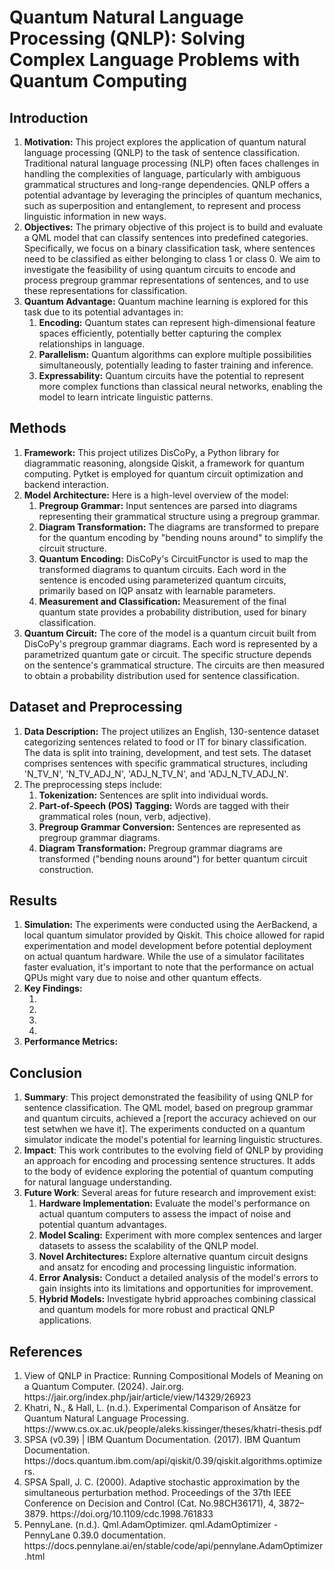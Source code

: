 **<h1>Quantum Natural Language Processing (QNLP): Solving Complex Language Problems with Quantum Computing</h1>**
**<h2>Introduction</h2>**
<ol>
  <li><b>Motivation:</b> This project explores the application of quantum natural language processing (QNLP) to the task of sentence classification. Traditional natural language processing (NLP) often faces challenges in handling the complexities of language, particularly with ambiguous grammatical structures and long-range dependencies. QNLP offers a potential advantage by leveraging the principles of quantum mechanics, such as superposition and entanglement, to represent and process linguistic information in new ways.</li>
  <li><b>Objectives:</b> The primary objective of this project is to build and evaluate a QML model that can classify sentences into predefined categories. Specifically, we focus on a binary classification task, where sentences need to be classified as either belonging to class 1 or class 0. We aim to investigate the feasibility of using quantum circuits to encode and process pregroup grammar representations of sentences, and to use these representations for classification.</li>
  <li><b>Quantum Advantage:</b> Quantum machine learning is explored for this task due to its potential advantages in:
    <ol>
      <li><b>Encoding:</b> Quantum states can represent high-dimensional feature spaces efficiently, potentially better capturing the complex relationships in language.</li>
      <li><b>Parallelism:</b> Quantum algorithms can explore multiple possibilities simultaneously, potentially leading to faster training and inference.</li>
      <li><b>Expressability:</b> Quantum circuits have the potential to represent more complex functions than classical neural networks, enabling the model to learn intricate linguistic patterns.</li>
    </ol>
  </li>
</ol>

**<h2>Methods</h2>**
<ol>
  <li><b>Framework:</b> This project utilizes DisCoPy, a Python library for diagrammatic reasoning, alongside Qiskit, a framework for quantum computing. Pytket is employed for quantum circuit optimization and backend interaction.</li>
  <li><b>Model Architecture:</b> Here is a high-level overview of the model:
    <ol>
      <li><b>Pregroup Grammar:</b> Input sentences are parsed into diagrams representing their grammatical structure using a pregroup grammar.</li>
      <li><b>Diagram Transformation:</b> The diagrams are transformed to prepare for the quantum encoding by "bending nouns around" to simplify the circuit structure.</li>
      <li><b>Quantum Encoding:</b> DisCoPy's CircuitFunctor is used to map the transformed diagrams to quantum circuits. Each word in the sentence is encoded using parameterized quantum circuits, primarily based on IQP ansatz with learnable parameters.</li>
      <li><b>Measurement and Classification:</b> Measurement of the final quantum state provides a probability distribution, used for binary classification.</li>
    </ol>
  </li>
  <li><b>Quantum Circuit:</b> The core of the model is a quantum circuit built from DisCoPy's pregroup grammar diagrams. Each word is represented by a parametrized quantum gate or circuit. The specific structure depends on the sentence's grammatical structure. The circuits are then measured to obtain a probability distribution used for sentence classification.</li>
</ol>

**<h2>Dataset and Preprocessing</h2>**
<ol>
  <li><b>Data Description:</b> The project utilizes an English, 130-sentence dataset categorizing sentences related to food or IT for binary classification. The data is split into training, development, and test sets. The dataset comprises sentences with specific grammatical structures, including 'N_TV_N', 'N_TV_ADJ_N', 'ADJ_N_TV_N', and 'ADJ_N_TV_ADJ_N'.
  </li>
  <li>The preprocessing steps include:
    <ol>
      <li><b>Tokenization:</b> Sentences are split into individual words.</li>
      <li><b>Part-of-Speech (POS) Tagging:</b> Words are tagged with their grammatical roles (noun, verb, adjective).</li>
      <li><b>Pregroup Grammar Conversion:</b> Sentences are represented as pregroup grammar diagrams.</li>
      <li><b>Diagram Transformation:</b> Pregroup grammar diagrams are transformed ("bending nouns around") for better quantum circuit construction.</li>
    </ol>
  </li>
</ol>

**<h2>Results</h2>**
<ol>
  <li><b>Simulation:</b> The experiments were conducted using the AerBackend, a local quantum simulator provided by Qiskit. This choice allowed for rapid experimentation and model development before potential deployment on actual quantum hardware. While the use of a simulator facilitates faster evaluation, it's important to note that the performance on actual QPUs might vary due to noise and other quantum effects.</li>
  <li><b>Key Findings:</b>
    <ol>
      <li></li>
      <li></li>
      <li></li>
      <li></li>
    </ol>
  </li>
  <li><b>Performance Metrics:</b> </li>
</ol>

**<h2>Conclusion</h2>**
<ol>
  <li><b>Summary</b>: This project demonstrated the feasibility of using QNLP for sentence classification. The QML model, based on pregroup grammar and quantum circuits, achieved a [report the accuracy achieved on our test setwhen we have it]. The experiments conducted on a quantum simulator indicate the model's potential for learning linguistic structures.</li>
  <li><b>Impact</b>: This work contributes to the evolving field of QNLP by providing an approach for encoding and processing sentence structures. It adds to the body of evidence exploring the potential of quantum computing for natural language understanding.</li>
  <li><b>Future Work</b>: Several areas for future research and improvement exist:
    <ol>
      <li><b>Hardware Implementation:</b> Evaluate the model's performance on actual quantum computers to assess the impact of noise and potential quantum advantages.</li>
      <li><b>Model Scaling:</b> Experiment with more complex sentences and larger datasets to assess the scalability of the QNLP model.</li>
      <li><b>Novel Architectures:</b> Explore alternative quantum circuit designs and ansatz for encoding and processing linguistic information.</li>
      <li><b>Error Analysis:</b> Conduct a detailed analysis of the model's errors to gain insights into its limitations and opportunities for improvement.</li>
      <li><b>Hybrid Models:</b> Investigate hybrid approaches combining classical and quantum models for more robust and practical QNLP applications.</li>
    </ol>
  </li>
</ol>

**<h2>References</h2>**
<ol>
  <li> View of QNLP in Practice: Running Compositional Models of Meaning on a Quantum Computer. (2024). 
Jair.org. https://jair.org/index.php/jair/article/view/14329/26923</li>
  <li>Khatri, N., & Hall, L. (n.d.). Experimental Comparison of Ansätze for Quantum Natural Language Processing. 
https://www.cs.ox.ac.uk/people/aleks.kissinger/theses/khatri-thesis.pdf</li>
  <li>SPSA (v0.39) | IBM Quantum Documentation. (2017). IBM Quantum Documentation. 
https://docs.quantum.ibm.com/api/qiskit/0.39/qiskit.algorithms.optimizers.</li>
  <li>SPSA Spall, J. C. (2000). Adaptive stochastic approximation by the simultaneous perturbation method. Proceedings 
of the 37th IEEE Conference on Decision and Control (Cat. No.98CH36171), 4, 3872–3879.  
https://doi.org/10.1109/cdc.1998.761833 
  <li>PennyLane. (n.d.). Qml.AdamOptimizer. qml.AdamOptimizer - PennyLane 0.39.0 documentation. 
https://docs.pennylane.ai/en/stable/code/api/pennylane.AdamOptimizer.html</li>
</li>
</ol>

